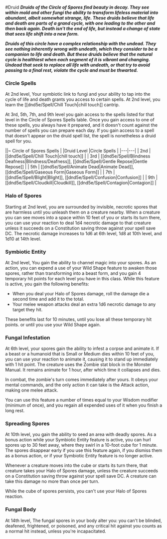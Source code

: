 #Druid
***Druids of the Circle of Spores find beauty in decay. They see within mold and other fungi the ability to transform lifeless material into abundant, albeit somewhat strange, life. These druids believe that life and death are parts of a grand cycle, with one leading to the other and then back again. Death isn't the end of life, but instead a change of state that sees life shift into a new form.***

***Druids of this circle have a complex relationship with the undead. They see nothing inherently wrong with undeath, which they consider to be a companion to life and death. But these druids believe that the natural cycle is healthiest when each segment of it is vibrant and changing. Undead that seek to replace all life with undeath, or that try to avoid passing to a final rest, violate the cycle and must be thwarted.***

### Circle Spells
At 2nd level, Your symbiotic link to fungi and your ability to tap into the cycle of life and death grants you access to certain spells. At 2nd level, you learn the [[dnd5e/Spell/Chill Touch\|chill touch]] cantrip.

At 3rd, 5th, 7th, and 9th level you gain access to the spells listed for that level in the Circle of Spores Spells table. Once you gain access to one of these spells, you always have it prepared, and it doesn't count against the number of spells you can prepare each day. If you gain access to a spell that doesn't appear on the druid spell list, the spell is nonetheless a druid spell for you.

||~ Circle of Spores Spells |
|Druid Level |Circle Spells |
|---|---|
| 2nd | [[dnd5e/Spell/Chill Touch\|chill touch]] |
| 3rd | [[dnd5e/Spell/Blindness Deafness\|Blindness/Deafness]], [[dnd5e/Spell/Gentle Repose\|Gentle Repose]] |
| 5th | [[dnd5e/Spell/Animate Dead\|Animate Dead]], [[dnd5e/Spell/Gaseous Form\|Gaseous Form]] |
| 7th | [[dnd5e/Spell/Blight\|Blight]], [[dnd5e/Spell/Confusion\|Confusion]] |
| 9th | [[dnd5e/Spell/Cloudkill\|Cloudkill]], [[dnd5e/Spell/Contagion\|Contagion]] |

### Halo of Spores
Starting at 2nd level, you are surrounded by invisible, necrotic spores that are harmless until you unleash them on a creature nearby. When a creature you can see moves into a space within 10 feet of you or starts its turn there, you can use your reaction to deal 1d4 necrotic damage to that creature unless it succeeds on a Constitution saving throw against your spell save DC. The necrotic damage increases to 1d6 at 6th level, 1d8 at 10th level, and 1d10 at 14th level.

### Symbiotic Entity
At 2nd level, You gain the ability to channel magic into your spores. As an action, you can expend a use of your Wild Shape feature to awaken those spores, rather than transforming into a beast form, and you gain 4 temporary hit points for each level you have in this class. While this feature is active, you gain the following benefits:
* When you deal your Halo of Spores damage, roll the damage die a second time and add it to the total.
* Your melee weapon attacks deal an extra 1d6 necrotic damage to any target they hit.

These benefits last for 10 minutes, until you lose all these temporary hit points. or until you use your Wild Shape again.

### Fungal Infestation
At 6th level, your spores gain the ability to infest a corpse and animate it. If a beast or a humanoid that is Small or Medium dies within 10 feet of you, you can use your reaction to animate it, causing it to stand up immediately with 1 hit point. The creature uses the Zombie stat block in the Monster Manual. It remains animate for 1 hour, after which time it collapses and dies. 

In combat, the zombie's turn comes immediately after yours. It obeys your mental commands, and the only action it can take is the Attack action, making one melee attack.

You can use this feature a number of times equal to your Wisdom modifier (minimum of once), and you regain all expended uses of it when you finish a long rest. 

### Spreading Spores
At 10th level, you gain the ability to seed an area with deadly spores. As a bonus action while your Symbiotic Entity feature is active, you can hurl spores up to 30 feet away, where they swirl in a 10-foot cube for 1 minute. The spores disappear early if you use this feature again, if you dismiss them as a bonus action, or if your Symbiotic Entity feature is no longer active.

Whenever a creature moves into the cube or starts its turn there, that creature takes your Halo of Spores damage, unless the creature succeeds on a Constitution saving throw against your spell save DC. A creature can take this damage no more than once per turn.

While the cube of spores persists, you can't use your Halo of Spores reaction. 

### Fungal Body
At 14th level, The fungal spores in your body alter you: you can't be blinded, deafened, frightened, or poisoned, and any critical hit against you counts as a normal hit instead, unless you're incapacitated.